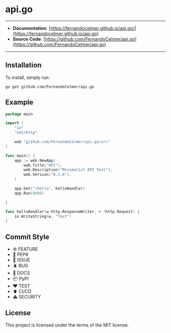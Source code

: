 # api.go

---

- **Documentation**: [https://fernandocelmer.github.io/api.go/](https://fernandocelmer.github.io/api.go)
- **Source Code**: [https://github.com/FernandoCelmer/api.go](https://github.com/FernandoCelmer/api.go)

---

## Installation

To install, simply run:

```shell
go get github.com/FernandoCelmer/api.go
```

## Example

```go
package main

import (
	"io"
	"net/http"

	web "github.com/FernandoCelmer/api.go/src"
)

func main() {
	app := web.NewApp(
		web.Title("API"),
		web.Description("Minimalist API Test"),
		web.Version("0.1.0"),
	)

	app.Get("/hello", helloHandler)
	app.Run(8080)

}

func helloHandler(w http.ResponseWriter, r *http.Request) {
	io.WriteString(w, "Test")
}
```

## Commit Style

- ⚙️ FEATURE
- 📝 PEP8
- 📌 ISSUE
- 🪲 BUG
- 📘 DOCS
- 📦 PyPI
- ❤️️ TEST
- ⬆️ CI/CD
- ⚠️ SECURITY

## License

This project is licensed under the terms of the MIT license.
